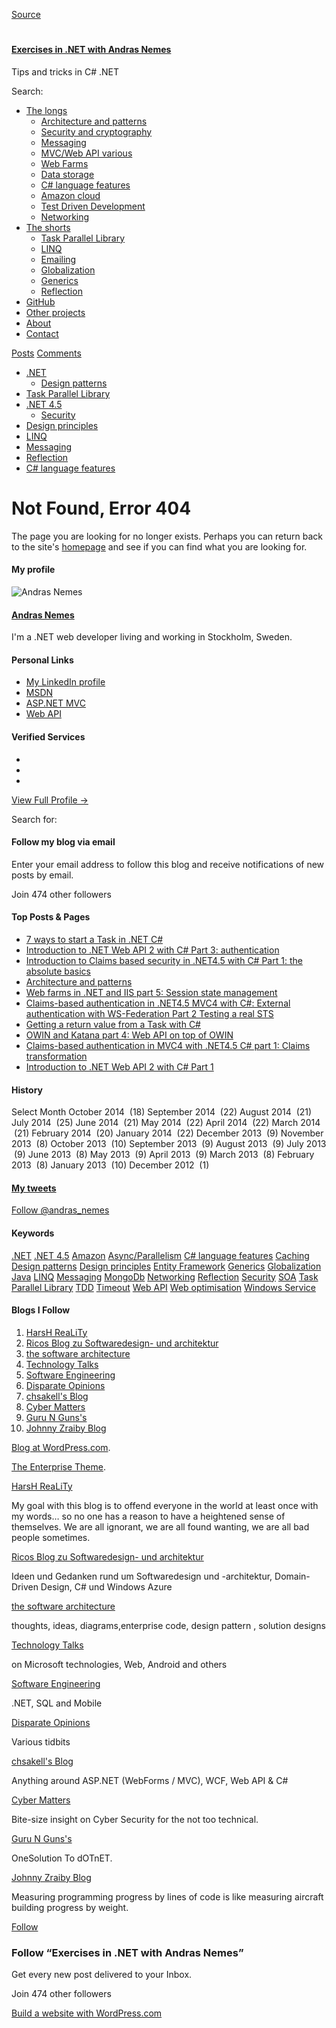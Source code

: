 [Source](http://dotnetcodr.com/2013/03/11/claims-based-authentication-in-net4-5-mvc4…th-c-external-authentication-with-ws-federation-part-2-testing-a-real-sts/ "Permalink to <title>Page not found | Exercises in .NET with Andras Nemes</title>")

# <title>Page not found | Exercises in .NET with Andras Nemes</title>

#### [Exercises in .NET with Andras Nemes][1]

Tips and tricks in C# .NET

Search:

* [The longs][2]
    * [Architecture and patterns][3]
    * [Security and cryptography][4]
    * [Messaging][5]
    * [MVC/Web API various][6]
    * [Web Farms][7]
    * [Data storage][8]
    * [C# language features][9]
    * [Amazon cloud][10]
    * [Test Driven Development][11]
    * [Networking][12]
* [The shorts][13]
    * [Task Parallel Library][14]
    * [LINQ][15]
    * [Emailing][16]
    * [Globalization][17]
    * [Generics][18]
    * [Reflection][19]
* [GitHub][20]
* [Other projects][21]
* [About][22]
* [Contact][23]

[Posts][24] [Comments][25]

* [.NET][26]
    * [Design patterns][27]
* [Task Parallel Library][28]
* [.NET 4.5][29]
    * [Security][30]
* [Design principles][31]
* [LINQ][32]
* [Messaging][33]
* [Reflection][34]
* [C# language features][35]

# Not Found, Error 404

The page you are looking for no longer exists. Perhaps you can return back to the site's [homepage][36] and see if you can find what you are looking for.

#### My profile

![Andras Nemes][37]

#### [Andras Nemes][38]

I'm a .NET web developer living and working in Stockholm, Sweden.

#### Personal Links

* [ My LinkedIn profile ][39]
* [ MSDN ][40]
* [ ASP.NET MVC ][41]
* [ Web API ][42]

#### Verified Services

* [ ][43]
* [ ][44]
* [ ][45]

[View Full Profile →][38]

Search for:

#### Follow my blog via email

Enter your email address to follow this blog and receive notifications of new posts by email.

Join 474 other followers

#### Top Posts & Pages

* [7 ways to start a Task in .NET C#][46]
* [Introduction to .NET Web API 2 with C# Part 3: authentication][47]
* [Introduction to Claims based security in .NET4.5 with C# Part 1: the absolute basics][48]
* [Architecture and patterns][3]
* [Web farms in .NET and IIS part 5: Session state management][49]
* [Claims-based authentication in .NET4.5 MVC4 with C#: External authentication with WS-Federation Part 2 Testing a real STS][50]
* [Getting a return value from a Task with C#][51]
* [OWIN and Katana part 4: Web API on top of OWIN][52]
* [Claims-based authentication in MVC4 with .NET4.5 C# part 1: Claims transformation][53]
* [Introduction to .NET Web API 2 with C# Part 1][54]

#### History

Select Month October 2014  (18) September 2014  (22) August 2014  (21) July 2014  (25) June 2014  (21) May 2014  (22) April 2014  (22) March 2014  (21) February 2014  (20) January 2014  (22) December 2013  (9) November 2013  (8) October 2013  (10) September 2013  (9) August 2013  (9) July 2013  (9) June 2013  (8) May 2013  (9) April 2013  (9) March 2013  (8) February 2013  (8) January 2013  (10) December 2012  (1)

#### [My tweets][55]

[Follow @andras_nemes][55]

#### Keywords

[.NET][56] [.NET 4.5][57] [Amazon][58] [Async/Parallelism][59] [C# language features][60] [Caching][61] [Design patterns][62] [Design principles][63] [Entity Framework][64] [Generics][65] [Globalization][66] [Java][67] [LINQ][68] [Messaging][69] [MongoDb][70] [Networking][71] [Reflection][72] [Security][73] [SOA][74] [Task Parallel Library][75] [TDD][76] [Timeout][77] [Web API][78] [Web optimisation][79] [Windows Service][80]

#### Blogs I Follow

1. [HarsH ReaLiTy][81]
2. [Ricos Blog zu Softwaredesign- und architektur][82]
3. [the software architecture][83]
4. [Technology Talks][84]
5. [Software Engineering][85]
6. [Disparate Opinions][86]
7. [chsakell's Blog][87]
8. [Cyber Matters][88]
9. [Guru N Guns's][89]
10. [Johnny Zraiby Blog][90]

[Blog at WordPress.com][91].

[The Enterprise Theme][92].

[HarsH ReaLiTy][81]

My goal with this blog is to offend everyone in the world at least once with my words… so no one has a reason to have a heightened sense of themselves. We are all ignorant, we are all found wanting, we are all bad people sometimes.

[Ricos Blog zu Softwaredesign- und architektur][82]

Ideen und Gedanken rund um Softwaredesign und -architektur, Domain-Driven Design, C# und Windows Azure

[the software architecture][83]

thoughts, ideas, diagrams,enterprise code, design pattern , solution designs

[Technology Talks][84]

on Microsoft technologies, Web, Android and others

[Software Engineering][85]

.NET, SQL and Mobile

[Disparate Opinions][86]

Various tidbits

[chsakell's Blog][87]

Anything around ASP.NET (WebForms / MVC), WCF, Web API & C#

[Cyber Matters][88]

Bite-size insight on Cyber Security for the not too technical.

[Guru N Guns's][89]

OneSolution To dOTnET.

[Johnny Zraiby Blog][90]

Measuring programming progress by lines of code is like measuring aircraft building progress by weight.

[Follow][93]

### Follow “Exercises in .NET with Andras Nemes”

Get every new post delivered to your Inbox.

Join 474 other followers

[Build a website with WordPress.com][94]

[1]: http://dotnetcodr.com/
[2]: http://dotnetcodr.com/the-longs/
[3]: http://dotnetcodr.com/architecture-and-patterns/
[4]: http://dotnetcodr.com/security-and-cryptography/
[5]: http://dotnetcodr.com/messaging/
[6]: http://dotnetcodr.com/mvc4-various/
[7]: http://dotnetcodr.com/web-farms/
[8]: http://dotnetcodr.com/data-storage/
[9]: http://dotnetcodr.com/c-language-features/
[10]: http://dotnetcodr.com/amazon-cloud/
[11]: http://dotnetcodr.com/test-driven-development/
[12]: http://dotnetcodr.com/networking/
[13]: http://dotnetcodr.com/the-shorts/
[14]: http://dotnetcodr.com/task-parallel-library/
[15]: http://dotnetcodr.com/linq/
[16]: http://dotnetcodr.com/emailing/
[17]: http://dotnetcodr.com/globalization/
[18]: http://dotnetcodr.com/generics/
[19]: http://dotnetcodr.com/reflection/
[20]: http://dotnetcodr.com/github/
[21]: http://dotnetcodr.com/other-projects/
[22]: http://dotnetcodr.com/about/
[23]: http://dotnetcodr.com/contact/
[24]: http://dotnetcodr.com/feed/
[25]: http://dotnetcodr.com/comments/feed/
[26]: http://dotnetcodr.com/category/net/
[27]: http://dotnetcodr.com/category/net/design-patterns/
[28]: http://dotnetcodr.com/category/task-parallel-library/
[29]: http://dotnetcodr.com/category/net-4-5/
[30]: http://dotnetcodr.com/category/net-4-5/security/
[31]: http://dotnetcodr.com/category/design-principles/
[32]: http://dotnetcodr.com/category/linq/
[33]: http://dotnetcodr.com/category/messaging/
[34]: http://dotnetcodr.com/category/reflection/
[35]: http://dotnetcodr.com/category/c-language-features/
[36]: http://dotnetcodr.com
[37]: http://2.gravatar.com/avatar/08b61ccf82e2dd7923298299d8c2c491?s=320
[38]: http://gravatar.com/andrasnemes
[39]: http://se.linkedin.com/in/andrasnemes
[40]: http://msdn.microsoft.com/en-us/
[41]: http://www.asp.net/mvc
[42]: http://www.asp.net/web-api
[43]: http://www.linkedin.com/in/andrasnemes "andrasnemes on LinkedIn"
[44]: http://twitter.com/andras_nemes "@andras_nemes on Twitter"
[45]: http://dotnetcodr.com/ "dotnetcodr.com on WordPress"
[46]: http://dotnetcodr.com/2014/01/01/5-ways-to-start-a-task-in-net-c/
[47]: http://dotnetcodr.com/2014/04/10/introduction-to-net-web-api-2-with-c-part-3-authentication/
[48]: http://dotnetcodr.com/2013/02/11/introduction-to-claims-based-security-in-net4-5-with-c-part-1/
[49]: http://dotnetcodr.com/2013/07/01/web-farms-in-net-and-iis-part-5-session-state-management/
[50]: http://dotnetcodr.com/2013/03/11/claims-based-authentication-in-net4-5-mvc4-with-c-external-authentication-with-ws-federation-part-2-testing-a-real-sts/
[51]: http://dotnetcodr.com/2014/01/17/getting-a-return-value-from-a-task-with-c/
[52]: http://dotnetcodr.com/2014/04/24/owin-and-katana-part-4-web-api-on-top-of-owin/
[53]: http://dotnetcodr.com/2013/02/25/claims-based-authentication-in-mvc4-with-net4-5-c-part-1-claims-transformation/
[54]: http://dotnetcodr.com/2014/04/03/introduction-to-net-web-api-2-with-c-part-1/
[55]: http://twitter.com/andras_nemes
[56]: http://dotnetcodr.com/category/net/ ".NET (274)"
[57]: http://dotnetcodr.com/category/net-4-5/ ".NET 4.5 (42)"
[58]: http://dotnetcodr.com/category/net/amazon/ "Amazon (2)"
[59]: http://dotnetcodr.com/category/net-4-5/asyncparallelism/ "Async/Parallelism (4)"
[60]: http://dotnetcodr.com/category/c-language-features/ "C# language features (13)"
[61]: http://dotnetcodr.com/category/caching/ "Caching (1)"
[62]: http://dotnetcodr.com/category/net/design-patterns/ "Design patterns (37)"
[63]: http://dotnetcodr.com/category/design-principles/ "Design principles (39)"
[64]: http://dotnetcodr.com/category/entity-framework/ "Entity Framework (5)"
[65]: http://dotnetcodr.com/category/generics/ "Generics (4)"
[66]: http://dotnetcodr.com/category/globalization/ "Globalization (5)"
[67]: http://dotnetcodr.com/category/java/ "Java (1)"
[68]: http://dotnetcodr.com/category/linq/ "LINQ (39)"
[69]: http://dotnetcodr.com/category/messaging/ "Messaging (27)"
[70]: http://dotnetcodr.com/category/mongodb/ "MongoDb (10)"
[71]: http://dotnetcodr.com/category/networking/ "Networking (3)"
[72]: http://dotnetcodr.com/category/reflection/ "Reflection (17)"
[73]: http://dotnetcodr.com/category/net-4-5/security/ "Security (43)"
[74]: http://dotnetcodr.com/category/net/soa/ "SOA (7)"
[75]: http://dotnetcodr.com/category/task-parallel-library/ "Task Parallel Library (51)"
[76]: http://dotnetcodr.com/category/net/tdd/ "TDD (9)"
[77]: http://dotnetcodr.com/category/net-4-5/timeout/ "Timeout (1)"
[78]: http://dotnetcodr.com/category/web-api/ "Web API (3)"
[79]: http://dotnetcodr.com/category/net-4-5/web-optimisation-net-4-5/ "Web optimisation (10)"
[80]: http://dotnetcodr.com/category/windows-service/ "Windows Service (6)"
[81]: http://aopinionatedman.com
[82]: http://ricofritzsche.wordpress.com
[83]: http://thesoftwarearchitecture.wordpress.com
[84]: http://suvendugiri.wordpress.com
[85]: http://damienbod.wordpress.com
[86]: http://opinionmachine.wordpress.com
[87]: http://chsakell.com
[88]: http://cybermatters.info
[89]: http://gurunguns.wordpress.com
[90]: http://jczraiby.wordpress.com
[91]: https://wordpress.com/?ref=footer_blog
[92]: https://wordpress.com/themes/enterprise/ "Learn more about this theme"
[93]: javascript:void(0)
[94]: https://wordpress.com/?ref=lof
